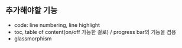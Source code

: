 ##  추가해야할 기능

*   code: line numbering, line highlight
*   toc, table of content(on/off 가능한 걸로) / progress bar의 기능을 겸용
*   glassmorphism